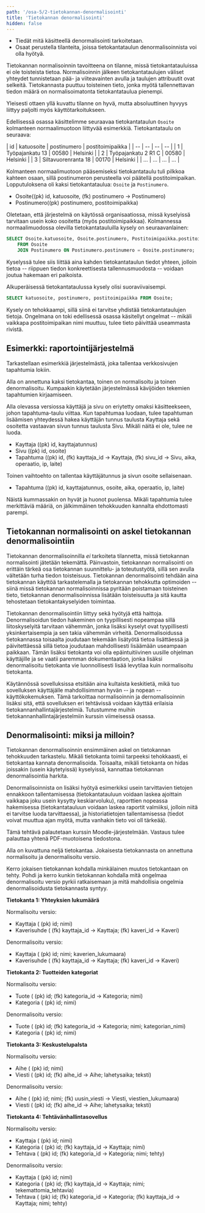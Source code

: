 ```yaml
---
path: '/osa-5/2-tietokannan-denormalisointi'
title: 'Tietokannan denormalisointi'
hidden: false
---
```



<text-box variant='learningObjectives' name='Oppimistavoitteet'>

- Tiedät mitä käsitteellä denormalisointi tarkoitetaan.
- Osaat perustella tilanteita, joissa tietokantataulun denormalisoinnista voi olla hyötyä.

</text-box>


Tietokannan normalisoinnin tavoitteena on tilanne, missä tietokantatauluissa ei ole toisteista tietoa. Normalisoinnin jälkeen tietokantataulujen väliset yhteydet tunnistetaan pää- ja viiteavainten avulla ja taulujen attribuutit ovat selkeitä. Tietokannasta puuttuu toisteinen tieto, jonka myötä tallennettavan tiedon määrä on normalisoimatonta tietokantataulua pienempi.

Yleisesti ottaen yllä kuvattu tilanne on hyvä, mutta absoluuttinen hyvyys liittyy paljolti myös käyttötarkoitukseen.

Edellisessä osassa käsittelimme seuraavaa tietokantataulun `Osoite` kolmanteen normaalimuotoon liittyvää esimerkkiä. Tietokantataulu on seuraava:

| id  | katuosoite           | postinumero  | postitoimipaikka  |
| --  | --                   | --           | --                |
| 1   | Työpajankatu 13      | 00580        | Helsinki          |
| 2   | Työpajankatu 2 R1 C  | 00580        | Helsinki          |
| 3   | Siltavuorenranta 18  | 00170        | Helsinki          |
| ... | ...                  | ...          | ...               |

Kolmanteen normaalimuotoon pääsemiseksi tietokantataulu tuli pilkkoa kahteen osaan, sillä postinumeron perusteella voi päätellä postitoimipaikan. Lopputuloksena oli kaksi tietokantataulua: `Osoite` ja `Postinumero`.

- Osoite((pk) id, katuosoite, (fk) postinumero -&gt; Postinumero)
- Postinumero((pk) postinumero, postitoimipaikka)

Oletetaan, että järjestelmä on käytössä organisaatiossa, missä kyselyissä tarvitaan usein koko osoitetta (myös postitoimipaikkaa). Kolmannessa normaalimuodossa olevilla tietokantatauluilla kysely on seuraavanlainen:

```sql
SELECT Osoite.katuosoite, Osoite.postinumero, Postitoimipaikka.postitoimipaikka
    FROM Osoite
    JOIN Postinumero ON Postinumero.postinumero = Osoite.postinumero;
```

Kyselyssä tulee siis liittää aina kahden tietokantataulun tiedot yhteen, jolloin tietoa -- riippuen tiedon konkreettisesta tallennusmuodosta -- voidaan joutua hakemaan eri paikoista.

Alkuperäisessä tietokantataulussa kysely olisi suoraviivaisempi.

```sql
SELECT katuosoite, postinumero, postitoimipaikka FROM Osoite;
```

Kysely on tehokkaampi, sillä siinä ei tarvitse yhdistää tietokantataulujen tietoja. Ongelmana on toki edellisessä osassa käsitellyt ongelmat -- mikäli vaikkapa postitoimipaikan nimi muuttuu, tulee tieto päivittää useammasta rivistä.


## Esimerkki: raportointijärjestelmä

Tarkastellaan esimerkkiä järjestelmästä, joka tallentaa verkkosivujen tapahtumia lokiin.

Alla on annettuna kaksi tietokantaa, toinen on normalisoitu ja toinen denormalisoitu. Kumpaakin käytetään järjestelmässä kävijöiden tekemien tapahtumien kirjaamiseen.

Alla olevassa versiossa käyttäjä ja sivu on eriytetty omaksi käsitteekseen, johon tapahtuma-taulu viittaa. Kun tapahtumaa luodaan, tulee tapahtuman lisäämisen yhteydessä hakea käyttäjän tunnus taulusta Kayttaja sekä osoitetta vastaavan sivun tunnus taulusta Sivu. Mikäli näitä ei ole, tulee ne luoda.

- Kayttaja ((pk) id, kayttajatunnus)
- Sivu ((pk) id, osoite)
- Tapahtuma ((pk) id, (fk) kayttaja\_id -&gt; Kayttaja, (fk) sivu\_id -&gt; Sivu, aika, operaatio, ip, laite)

Toinen vaihtoehto on tallentaa käyttäjätunnus ja sivun osoite sellaisenaan.

- Tapahtuma ((pk) id, kayttajatunnus, osoite, aika, operaatio, ip, laite)

Näistä kummassakin on hyvät ja huonot puolensa. Mikäli tapahtumia tulee merkittäviä määriä, on jälkimmäinen tehokkuuden kannalta ehdottomasti parempi.


## Tietokannan normalisointi on askel tietokannan denormalisointiin


Tietokannan denormalisoinnilla _ei_ tarkoiteta tilannetta, missä tietokannan normalisointi jätetään tekemättä. Päinvastoin, tietokannan normalisointi on erittäin tärkeä osa tietokannan suunnittelu- ja toteutustyötä, sillä sen avulla vältetään turha tiedon toisteisuus. Tietokannan denormalisointi tehdään aina tietokannan käyttöä tarkastelemalla ja tietokannan tehokkutta optimoiden -- siinä missä tietokannan normalisoinnissa pyritään poistamaan toisteinen tieto, tietokannan denormalisoinnissa lisätään toisteisuutta ja sitä kautta tehostetaan tietokantakyselyiden toimintaa.

Tietokannan denormalisointiin liittyy sekä hyötyjä että haittoja. Denormalisoidun tiedon hakeminen on tyypillisesti nopeampaa sillä liitoskyselyitä tarvitaan vähemmän, jonka lisäksi kyselyt ovat tyypillisesti yksinkertaisempia ja sen takia vähemmän virheitä. Denormalisoidussa tietokannassa toisaalta joudutaan tekemään lisätyötä tietoa lisättäessä ja päivitettäessä sillä tietoa joudutaan mahdollisesti lisäämään useampaan paikkaan. Tämän lisäksi tietokanta voi olla epäintuitiivinen uusille ohjelman käyttäjille ja se vaatii paremman dokumentaation, jonka lisäksi denormalisoitu tietokanta vie luonnollisesti lisää levytilaa kuin normalisoitu tietokanta.

Käytännössä sovelluksissa etsitään aina kultaista keskitietä, mikä tuo sovelluksen käyttäjälle mahdollisimman hyvän -- ja nopean -- käyttökokemuksen. Tämä tarkoittaa normalisoinnin ja dernomalisoinnin lisäksi sitä, että sovelluksen eri tehtävissä voidaan käyttää erilaisia tietokannanhallintajärjestelmiä. Tutustumme muihin tietokannanhallintajärjestelmiin kurssin viimeisessä osassa.


## Denormalisointi: miksi ja milloin?

Tietokannan denormalisoinnin ensimmäinen askel on tietokannan tehokkuuden tarkastelu. Mikäli tietokanta toimii tarpeeksi tehokkaasti, ei tietokantaa kannata denormalisoida. Toisaalta, mikäli tietokanta on hidas joissakin (usein käytetyissä) kyselyissä, kannattaa tietokannan denormalisointia harkita.

Denormalisoinnista on lisäksi hyötyä esimerkiksi usein tarvittavien tietojen ennakkoon tallentamisessa (tietokantatauluun voidaan laskea ajoittain vaikkapa joku usein kysytty keskiarvoluku), raporttien nopeassa hakemisessa (tietokantatauluun voidaan laskea raportit valmiiksi, jolloin niitä ei tarvitse luoda tarvittaessa), ja historiatietojen tallentamisessa (tiedot voivat muuttua ajan myötä, mutta vanhakin tieto voi oll tärkeää).

<quiznator id="5c604e18c41ed4148d96d192"></quiznator>


<moodle-exercise name="Tiedon denormalisointi">

Tämä tehtävä palautetaan kurssin Moodle-järjestelmään. Vastaus tulee palauttaa yhtenä PDF-muotoisena tiedostona.

Alla on kuvattuna neljä tietokantaa. Jokaisesta tietokannasta on annettuna normalisoitu ja denormalisoitu versio.

Kerro jokaisen tietokannan kohdalla minkälainen muutos tietokantaan on tehty. Pohdi ja kerro kunkin tietokannan kohdalla mitä ongelmaa denormalisoitu versio pyrkii ratkaisemaan ja mitä mahdollisia ongelmia denormalisoidusta tietokannasta syntyy.


**Tietokanta 1: Yhteyksien lukumäärä**

Normalisoitu versio:

- Kayttaja ( (pk) id; nimi)
- Kaverisuhde ( (fk) kayttaja\_id -> Kayttaja; (fk) kaveri\_id -> Kaveri)

Denormalisoitu versio:

- Kayttaja ( (pk) id; nimi; kaverien\_lukumaara)
- Kaverisuhde ( (fk) kayttaja\_id -> Kayttaja; (fk) kaveri\_id -> Kaveri)


**Tietokanta 2: Tuotteiden kategoriat**

Normalisoitu versio:

- Tuote ( (pk) id; (fk) kategoria\_id -> Kategoria; nimi)
- Kategoria ( (pk) id; nimi)

Denormalisoitu versio:

- Tuote ( (pk) id; (fk) kategoria\_id -> Kategoria; nimi; kategorian\_nimi)
- Kategoria ( (pk) id; nimi)


**Tietokanta 3: Keskustelupalsta**

Normalisoitu versio:

- Aihe ( (pk) id; nimi)
- Viesti ( (pk) id; (fk) aihe\_id -> Aihe; lahetysaika; teksti)

Denormalisoitu versio:

- Aihe ( (pk) id; nimi; (fk) uusin\_viesti -> Viesti, viestien\_lukumaara)
- Viesti ( (pk) id; (fk) aihe\_id -> Aihe; lahetysaika; teksti)


**Tietokanta 4: Tehtävänhallintasovellus**

Normalisoitu versio:

 - Kayttaja ( (pk) id; nimi)
 - Kategoria ( (pk) id; (fk) kayttaja\_id -> Kayttaja; nimi)
 - Tehtava ( (pk) id; (fk) kategoria\_id -> Kategoria; nimi; tehty)

 Denormalisoitu versio:

 - Kayttaja ( (pk) id; nimi)
 - Kategoria ( (pk) id; (fk) kayttaja\_id -> Kayttaja; nimi; tekemattomia_tehtavia)
 - Tehtava ( (pk) id; (fk) kategoria\_id -> Kategoria; (fk) kayttaja\_id -> Kayttaja; nimi; tehty)


</moodle-exercise>

